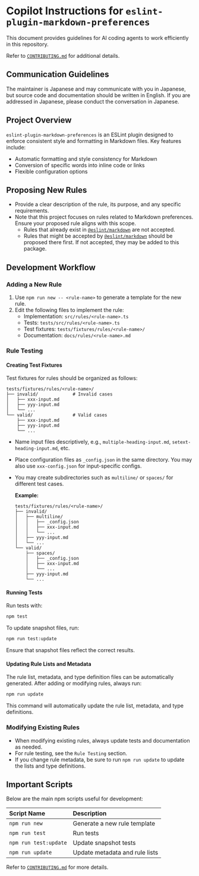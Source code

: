 # Copilot Instructions for `eslint-plugin-markdown-preferences`

This document provides guidelines for AI coding agents to work efficiently in this repository.

Refer to [`CONTRIBUTING.md`] for additional details.

## Communication Guidelines

The maintainer is Japanese and may communicate with you in Japanese, but source code and documentation should be written in English.
If you are addressed in Japanese, please conduct the conversation in Japanese.

## Project Overview

`eslint-plugin-markdown-preferences` is an ESLint plugin designed to enforce consistent style and formatting in Markdown files. Key features include:

- Automatic formatting and style consistency for Markdown
- Conversion of specific words into inline code or links
- Flexible configuration options

## Proposing New Rules

- Provide a clear description of the rule, its purpose, and any specific requirements.
- Note that this project focuses on rules related to Markdown preferences. Ensure your proposed rule aligns with this scope.
  - Rules that already exist in [`@eslint/markdown`] are not accepted.
  - Rules that might be accepted by [`@eslint/markdown`] should be proposed there first. If not accepted, they may be added to this package.

## Development Workflow

### Adding a New Rule

1. Use `npm run new -- <rule-name>` to generate a template for the new rule.
2. Edit the following files to implement the rule:
   - Implementation: `src/rules/<rule-name>.ts`
   - Tests: `tests/src/rules/<rule-name>.ts`
   - Test fixtures: `tests/fixtures/rules/<rule-name>/`
   - Documentation: `docs/rules/<rule-name>.md`

### Rule Testing

#### Creating Test Fixtures

Test fixtures for rules should be organized as follows:

```plaintext
tests/fixtures/rules/<rule-name>/
├── invalid/             # Invalid cases
│   ├── xxx-input.md
│   ├── yyy-input.md
│   └── ...
└── valid/               # Valid cases
    ├── xxx-input.md
    ├── yyy-input.md
    └── ...
```

- Name input files descriptively, e.g., `multiple-heading-input.md`, `setext-heading-input.md`, etc.
- Place configuration files as `_config.json` in the same directory. You may also use `xxx-config.json` for input-specific configs.
- You may create subdirectories such as `multiline/` or `spaces/` for different test cases.

  **Example:**

  ```plaintext
  tests/fixtures/rules/<rule-name>/
  ├── invalid/
  │   ├── multiline/
  │   │   ├── _config.json
  │   │   ├── xxx-input.md
  │   │   └── ...
  │   ├── yyy-input.md
  │   └── ...
  └── valid/
      ├── spaces/
      │   ├── _config.json
      │   ├── xxx-input.md
      │   └── ...
      ├── yyy-input.md
      └── ...
  ```

#### Running Tests

Run tests with:

```sh
npm test
```

To update snapshot files, run:

```sh
npm run test:update
```

Ensure that snapshot files reflect the correct results.

#### Updating Rule Lists and Metadata

The rule list, metadata, and type definition files can be automatically generated. After adding or modifying rules, always run:

```sh
npm run update
```

This command will automatically update the rule list, metadata, and type definitions.

### Modifying Existing Rules

- When modifying existing rules, always update tests and documentation as needed.
- For rule testing, see the `Rule Testing` section.
- If you change rule metadata, be sure to run `npm run update` to update the lists and type definitions.

## Important Scripts

Below are the main npm scripts useful for development:

| Script Name           | Description                    |
| :-------------------- | :----------------------------- |
| `npm run new`         | Generate a new rule template   |
| `npm run test`        | Run tests                      |
| `npm run test:update` | Update snapshot tests          |
| `npm run update`      | Update metadata and rule lists |

Refer to [`CONTRIBUTING.md`] for more details.

[`CONTRIBUTING.md`]: ../CONTRIBUTING.md
[`@eslint/markdown`]: https://github.com/eslint/markdown
